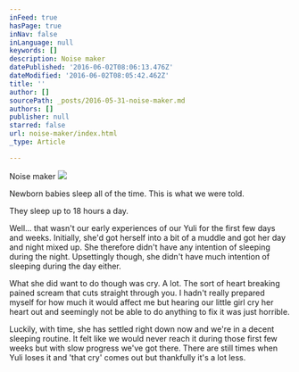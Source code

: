 ```yaml
---
inFeed: true
hasPage: true
inNav: false
inLanguage: null
keywords: []
description: Noise maker
datePublished: '2016-06-02T08:06:13.476Z'
dateModified: '2016-06-02T08:05:42.462Z'
title: ''
author: []
sourcePath: _posts/2016-05-31-noise-maker.md
authors: []
publisher: null
starred: false
url: noise-maker/index.html
_type: Article

---
```

Noise maker
![](https://the-grid-user-content.s3-us-west-2.amazonaws.com/98d24495-1e4d-4f64-9891-31c47938486d.jpg)

Newborn babies sleep all of the time. This is what we were told. 

They sleep up to 18 hours a day. 

Well... that wasn't our early experiences of our Yuli for the first few days and weeks. Initially, she'd got herself into a bit of a muddle and got her day and night mixed up. She therefore didn't have any intention of sleeping during the night. Upsettingly though, she didn't have much intention of sleeping during the day either. 

What she did want to do though was cry. A lot. The sort of heart breaking pained scream that cuts straight through you. I hadn't really prepared myself for how much it would affect me but hearing our little girl cry her heart out and seemingly not be able to do anything to fix it was just horrible. 

Luckily, with time, she has settled right down now and we're in a decent sleeping routine. It felt like we would never reach it during those first few weeks but with slow progress we've got there. There are still times when Yuli loses it and 'that cry' comes out but thankfully it's a lot less.